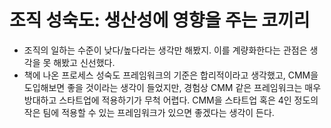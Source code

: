 # 조직 성숙도: 생산성에 영향을 주는 코끼리

* 조직의 일하는 수준이 낮다/높다라는 생각만 해봤지. 이를 계량화한다는 관점은 생각을 못 해봤고 신선했다.
* 책에 나온 프로세스 성숙도 프레임워크의 기준은 합리적이라고 생각했고, CMM을 도입해보면 좋을 것이라는 생각이 들었지만, 경험상 CMM 같은 프레임워크는 매우 방대하고 스타트업에 적용하기가 무척 어렵다. CMM을 스타트업 혹은 4인 정도의 작은 팀에 적용할 수 있는 프레임워크가 있으면 좋겠다는 생각이 든다.
